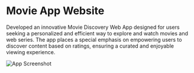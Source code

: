 # Movie App Website
Developed an innovative Movie Discovery Web App designed for users seeking a personalized and efficient way to explore and watch movies and web series. The app places a special emphasis on empowering users to discover content based on ratings, ensuring a curated and enjoyable viewing experience.


![App Screenshot](https://github.com/Saket281/movix/assets/131553738/c9ad2c14-92c0-4643-8cae-3310ce87fbd1)
